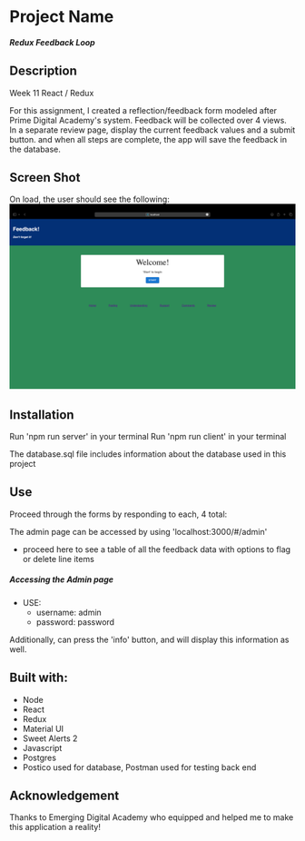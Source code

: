 # Project Name

##### Redux Feedback Loop #####

## Description

Week 11 React / Redux

For this assignment, I created a reflection/feedback form modeled after Prime Digital Academy's system. Feedback will be collected over 4 views. In a separate review page, display the current feedback values and a submit button. and when all steps are complete, the app will save the feedback in the database.  

## Screen Shot

On load, the user should see the following:
![Welcome](image.png)

## Installation
Run 'npm run server' in your terminal
Run 'npm run client' in your terminal

The database.sql file includes information about the database used in this project

## Use
Proceed through the forms by responding to each, 4 total:

The admin page can be accessed by using 'localhost:3000/#/admin'
- proceed here to see a table of all the feedback data with options to flag or delete line items

##### Accessing the Admin page #####
- USE:
    - username: admin 
    - password: password

Additionally, can press the 'info' button, and will display this information as well.

## Built with:
- Node
- React
- Redux 
- Material UI
- Sweet Alerts 2
- Javascript
- Postgres
- Postico used for database, Postman used for testing back end

## Acknowledgement

Thanks to Emerging Digital Academy who equipped and helped me to make this application a reality!